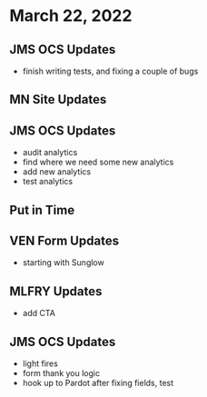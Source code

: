 # March 22, 2022

## JMS OCS Updates
- finish writing tests, and fixing a couple of bugs

## MN Site Updates

## JMS OCS Updates
- audit analytics
- find where we need some new analytics
- add new analytics
- test analytics

## Put in Time

## VEN Form Updates
- starting with Sunglow

## MLFRY Updates
- add CTA

## JMS OCS Updates
- light fires
- form thank you logic
- hook up to Pardot after fixing fields, test